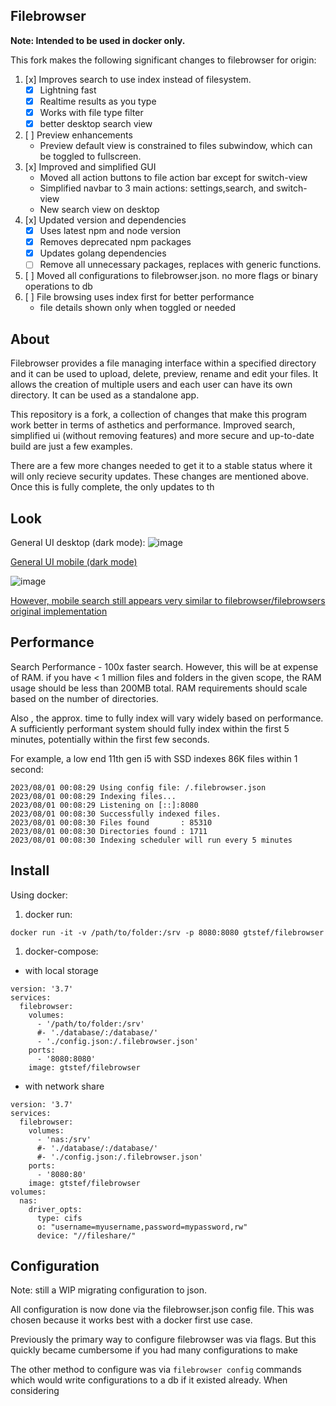 ## Filebrowser

**Note: Intended to be used in docker only.**

This fork makes the following significant changes to filebrowser for origin:

 1. [x] Improves search to use index instead of filesystem.
    - [x] Lightning fast
    - [x] Realtime results as you type
    - [x] Works with file type filter
    - [x] better desktop search view
 1. [ ] Preview enhancements
    - Preview default view is constrained to files subwindow,
    which can be toggled to fullscreen.
 1. [x] Improved and simplified GUI
    - Moved all action buttons to file action bar except for switch-view
    - Simplified navbar to 3 main actions: settings,search, and switch-view
    - New search view on desktop
 1. [x] Updated version and dependencies
    - [x] Uses latest npm and node version
    - [x] Removes deprecated npm packages
    - [x] Updates golang dependencies
    - [ ] Remove all unnecessary packages, replaces with generic functions.
 1. [ ] Moved all configurations to filebrowser.json.
  no more flags or binary operations to db
 1. [ ] File browsing uses index first for better performance
    - file details shown only when toggled or needed

## About

Filebrowser provides a file managing interface within a specified directory
and it can be used to upload, delete, preview, rename and edit your files.
It allows the creation of multiple users and each user can have its own
directory. It can be used as a standalone app.

This repository is a fork, a collection of changes that make this program
work better in terms of asthetics and performance. Improved search,
 simplified ui (without removing features) and more secure and up-to-date
 build are just a few examples.

There are a few more changes needed to get it to a stable status where it
will only recieve security updates. These changes are mentioned above.
Once this is fully complete, the only updates to th

## Look

General UI desktop (dark mode):
![image](https://github.com/gtsteffaniak/filebrowser/assets/42989099/11346953-f3eb-4f2f-a833-1d615e0e38bc)

[General UI mobile (dark mode)](https://github.com/gtsteffaniak/filebrowser/assets/42989099/634d3ba6-7ac0-425b-8a83-419743e92fec)

![image](https://github.com/gtsteffaniak/filebrowser/assets/42989099/c8dc8af1-6869-4736-9092-c47f735bbdc0)

[However, mobile search still appears very similar to filebrowser/filebrowsers original implementation](https://github.com/gtsteffaniak/filebrowser/assets/42989099/e179b821-f4e2-4568-b895-4e00de371637)

## Performance

Search Performance - 100x faster search. However, this will be at expense of RAM. if you have < 1 million
files and folders in the given scope, the RAM usage should be less than 200MB total. RAM requirements
should scale based on the number of directories.

Also , the approx. time to fully index will vary widely based on performance. A sufficiently performant
system should fully index within the first 5 minutes, potentially within the first few seconds.

For example, a low end 11th gen i5 with SSD indexes 86K files within 1 second:

```
2023/08/01 00:08:29 Using config file: /.filebrowser.json
2023/08/01 00:08:29 Indexing files...
2023/08/01 00:08:29 Listening on [::]:8080
2023/08/01 00:08:30 Successfully indexed files.
2023/08/01 00:08:30 Files found       : 85310
2023/08/01 00:08:30 Directories found : 1711
2023/08/01 00:08:30 Indexing scheduler will run every 5 minutes
```

## Install

Using docker:

1. docker run:

```
docker run -it -v /path/to/folder:/srv -p 8080:8080 gtstef/filebrowser
```

1. docker-compose:

  - with local storage

```
version: '3.7'
services:
  filebrowser:
    volumes:
      - '/path/to/folder:/srv'
      #- './database/:/database/'
      - './config.json:/.filebrowser.json'
    ports:
      - '8080:8080'
    image: gtstef/filebrowser
```

  - with network share

```
version: '3.7'
services:
  filebrowser:
    volumes:
      - 'nas:/srv'
      #- './database/:/database/'
      #- './config.json:/.filebrowser.json'
    ports:
      - '8080:80'
    image: gtstef/filebrowser
volumes:
  nas:
    driver_opts:
      type: cifs
      o: "username=myusername,password=mypassword,rw"
      device: "//fileshare/"
```

## Configuration

Note: still a WIP migrating configuration to json.

All configuration is now done via the filebrowser.json config file.
This was chosen because it works best with a docker first use case.

Previously the primary way to configure filebrowser was via flags.
But this quickly became cumbersome if you had many configurations to make

The other method to configure was via `filebrowser config` commands which
would write configurations to a db if it existed already.
When considering
